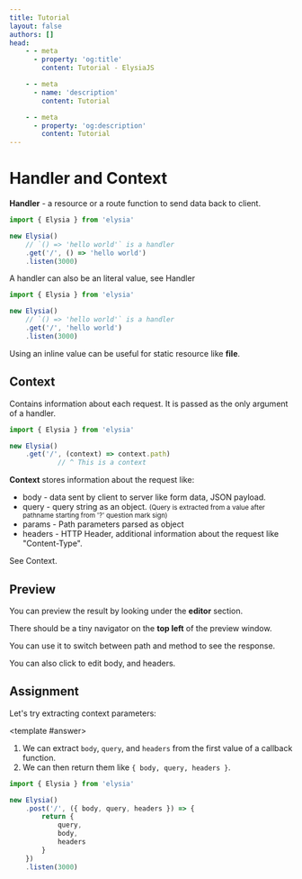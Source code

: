```yaml
---
title: Tutorial
layout: false
authors: []
head:
    - - meta
      - property: 'og:title'
        content: Tutorial - ElysiaJS

    - - meta
      - name: 'description'
        content: Tutorial

    - - meta
      - property: 'og:description'
        content: Tutorial
---
```


<script setup lang="ts">
import { Elysia } from 'elysia'

import { Cog } from 'lucide-vue-next'
import Editor from '../../../components/xiao/playground/playground.vue'
import DocLink from '../../../components/xiao/doc-link/doc-link.vue'

import { code, testcases } from './data'
</script>

<Editor :code="code" :testcases="testcases">

# Handler and Context

**Handler** - a resource or a route function to send data back to client.

```ts
import { Elysia } from 'elysia'

new Elysia()
    // `() => 'hello world'` is a handler
    .get('/', () => 'hello world')
    .listen(3000)
```

A handler can also be an literal value, see <DocLink href="/essential/handler">Handler</DocLink>

```ts
import { Elysia } from 'elysia'

new Elysia()
    // `() => 'hello world'` is a handler
    .get('/', 'hello world')
    .listen(3000)
```

Using an inline value can be useful for static resource like **file**.

## Context

Contains information about each request. It is passed as the only argument of a handler.

```typescript twoslash
import { Elysia } from 'elysia'

new Elysia()
	.get('/', (context) => context.path)
            // ^ This is a context
```

**Context** stores information about the request like:
- <DocLink href="/essential/validation#body">body</DocLink> - data sent by client to server like form data, JSON payload.
- <DocLink href="/essential/validation#query">query</DocLink> - query string as an object. <small>(Query is extracted from a value after pathname starting from '?' question mark sign)</small>
- <DocLink href="/essential/validation#params">params</DocLink> - Path parameters parsed as object
- <DocLink href="/essential/validation#headers">headers</DocLink> - HTTP Header, additional information about the request like "Content-Type".

See <DocLink href="/essential/handler#context">Context</DocLink>.

## Preview

You can preview the result by looking under the **editor** section.

There should be a tiny navigator on the **top left** of the preview window.

You can use it to switch between path and method to see the response.

You can also click <Cog class="inline -translate-y-0.5" :size="18" stroke-width="2" /> to edit body, and headers.

## Assignment

Let's try extracting context parameters:

<template #answer>

1. We can extract `body`, `query`, and `headers` from the first value of a callback function.
2. We can then return them like `{ body, query, headers }`.

```typescript
import { Elysia } from 'elysia'

new Elysia()
	.post('/', ({ body, query, headers }) => {
		return {
			query,
			body,
			headers
		}
	})
	.listen(3000)
```

</template>

</Editor>
